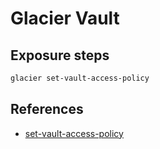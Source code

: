 # Glacier Vault

## Exposure steps

```bash
glacier set-vault-access-policy
```

## References

* [set-vault-access-policy](https://awscli.amazonaws.com/v2/documentation/api/latest/reference/glacier/set-vault-access-policy.html)